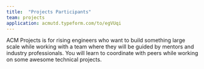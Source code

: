 ```yaml
---
title:  "Projects Participants"
team: projects
application: acmutd.typeform.com/to/egVUqi
---
```

ACM Projects is for rising engineers who want to build something large scale while working with a team where they will be guided by mentors and industry professionals. You will learn to coordinate with peers while working on some awesome technical projects. 

